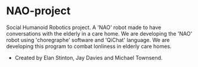 # NAO-project
Social Humanoid Robotics project. A 'NAO' robot made to have conversations with the elderly in a care home.
We are developing the 'NAO' robot using 'choregraphe' software and 'QiChat' language. We are developing this program to combat lonliness in elderly care homes.
- Created by Elan Stinton, Jay Davies and Michael Townsend.
